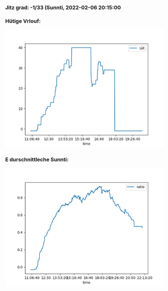 ### Jitz grad: -1/33 (Sunnti, 2022-02-06 20:15:00

### Hütige Vrlouf:
![Graph](Today.png)

### E durschnittleche Sunnti:
![Graph](Sunnti.png)